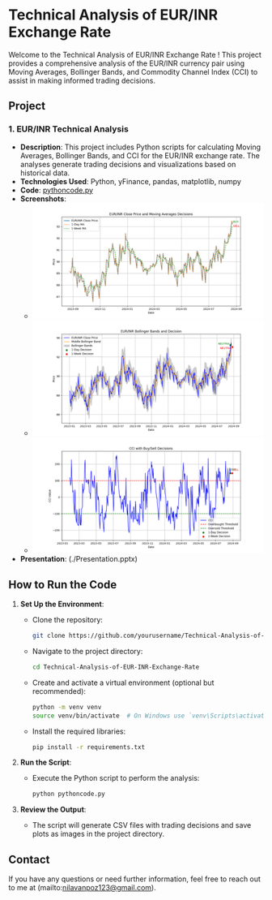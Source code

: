 # Technical Analysis of EUR/INR Exchange Rate

Welcome to the Technical Analysis of EUR/INR Exchange Rate ! This project provides a comprehensive analysis of the EUR/INR currency pair using Moving Averages, Bollinger Bands, and Commodity Channel Index (CCI) to assist in making informed trading decisions.

## Project

### 1. EUR/INR Technical Analysis
- **Description**: This project includes Python scripts for calculating Moving Averages, Bollinger Bands, and CCI for the EUR/INR exchange rate. The analyses generate trading decisions and visualizations based on historical data.
- **Technologies Used**: Python, yFinance, pandas, matplotlib, numpy
- **Code**: [pythoncode.py](./pythoncode.py)
- **Screenshots**:
  - ![Moving Averages](./moving_avg_decisions.png)
  - ![Bollinger Bands](./Bollinger_decisions.png)
  - ![CCI](./cci_decisions.png)
- **Presentation**: (./Presentation.pptx)

## How to Run the Code
1. **Set Up the Environment**:
   - Clone the repository:
     ```bash
     git clone https://github.com/yourusername/Technical-Analysis-of-EUR-INR-Exchange-Rate.git
     ```
   - Navigate to the project directory:
     ```bash
     cd Technical-Analysis-of-EUR-INR-Exchange-Rate
     ```
   - Create and activate a virtual environment (optional but recommended):
     ```bash
     python -m venv venv
     source venv/bin/activate  # On Windows use `venv\Scripts\activate`
     ```
   - Install the required libraries:
     ```bash
     pip install -r requirements.txt
     ```

2. **Run the Script**:
   - Execute the Python script to perform the analysis:
     ```bash
     python pythoncode.py
     ```

3. **Review the Output**:
   - The script will generate CSV files with trading decisions and save plots as images in the project directory.

## Contact
If you have any questions or need further information, feel free to reach out to me at (mailto:nilavanpoz123@gmail.com).
